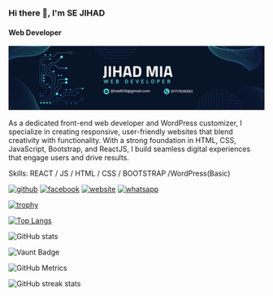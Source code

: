 ### Hi there 👋, I'm SE JIHAD
#### Web Developer
![Banner Image](web-developer.png)

As a dedicated front-end web developer and WordPress customizer, I specialize in creating responsive, user-friendly websites that blend creativity with functionality. With a strong foundation in HTML, CSS, JavaScript, Bootstrap, and ReactJS, I build seamless digital experiences that engage users and drive results.

Skills:  REACT / JS / HTML / CSS / BOOTSTRAP /WordPress(Basic)



[<img src='https://cdn.jsdelivr.net/npm/simple-icons@3.0.1/icons/github.svg' alt='github' height='40'>](https://github.com/sejihad)  [<img src='https://cdn.jsdelivr.net/npm/simple-icons@3.0.1/icons/facebook.svg' alt='facebook' height='40'>](https://www.facebook.com/jihad639)  [<img src='https://cdn.jsdelivr.net/npm/simple-icons@3.0.1/icons/icloud.svg' alt='website' height='40'>](https://sejihad.vercel.app/)  [<img src='https://cdn.jsdelivr.net/npm/simple-icons@3.0.1/icons/whatsapp.svg' alt='whatsapp' height='40'>](https://wa.me/01717639363)  

[![trophy](https://github-profile-trophy.vercel.app/?username=sejihad)](https://github.com/ryo-ma/github-profile-trophy)

[![Top Langs](https://github-readme-stats.vercel.app/api/top-langs/?username=sejihad)](https://github.com/anuraghazra/github-readme-stats)

![GitHub stats](https://github-readme-stats.vercel.app/api?username=sejihad&show_icons=true)  

![Vaunt Badge](https://api.vaunt.dev/v1/github/entities/sejihad/contributions?format=svg&private=false)  

![GitHub Metrics](https://metrics.lecoq.io/sejihad)

![GitHub streak stats](https://streak-stats.demolab.com/?user=sejihad)  

